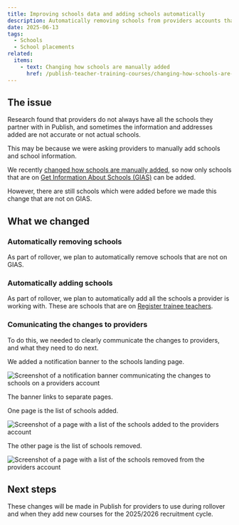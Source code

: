 ```yaml
---
title: Improving schools data and adding schools automatically
description: Automatically removing schools from providers accounts that are not on GIAS, and automatically adding schools from Register
date: 2025-06-13
tags:
  - Schools
  - School placements
related:
  items:
    - text: Changing how schools are manually added
      href: /publish-teacher-training-courses/changing-how-schools-are-manually-added/
---
```


## The issue

Research found that providers do not always have all the schools they partner with in Publish, and sometimes the information and addresses added are not accurate or not actual schools.

This may be because we were asking providers to manually add schools and school information.

We recently [changed how schools are manually added](/publish-teacher-training-courses/changing-how-schools-are-manually-added/), so now only schools that are on [Get Information About Schools (GIAS)](https://get-information-schools.service.gov.uk/Search?SelectedTab=Establishments) can be added.

However, there are still schools which were added before we made this change that are not on GIAS.

## What we changed

### Automatically removing schools

As part of rollover, we plan to automatically remove schools that are not on GIAS.

### Automatically adding schools

As part of rollover, we plan to automatically add all the schools a provider is working with. These are schools that are on [Register trainee teachers](https://www.register-trainee-teachers.service.gov.uk/).

### Comunicating the changes to providers

To do this, we needed to clearly communicate the changes to providers, and what they need to do next.

We added a notification banner to the schools landing page.

![Screenshot of a notification banner communicating the changes to schools on a providers account](schools-landing-banner.png)

The banner links to separate pages.

One page is the list of schools added.

![Screenshot of a page with a list of the schools added to the providers account](schools-landing-added.png)

The other page is the list of schools removed.

![Screenshot of a page with a list of the schools removed from the providers account](schools-landing-removed.png)


## Next steps

These changes will be made in Publish for providers to use during rollover and when they add new courses for the 2025/2026 recruitment cycle.
